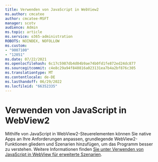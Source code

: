 ```yaml
---
title: Verwenden von JavaScript in WebView2
ms.author: cmcatee
author: cmcatee-MSFT
manager: scotv
audience: Admin
ms.topic: article
ms.service: o365-administration
ROBOTS: NOINDEX, NOFOLLOW
ms.custom:
- "9007100"
- "12051"
ms.date: 07/22/2021
ms.openlocfilehash: 6c17c5987db4d04b9ae74b0fd1fe872ed24dc877
ms.sourcegitcommit: c4e8c29a94f840816a023131ea7b4a2bf876c305
ms.translationtype: MT
ms.contentlocale: de-DE
ms.lasthandoff: 06/29/2022
ms.locfileid: "66352335"
---
```

# <a name="use-javascript-in-webview2"></a>Verwenden von JavaScript in WebView2

Mithilfe von JavaScript in WebView2-Steuerelementen können Sie native Apps an Ihre Anforderungen anpassen, grundlegende WebView2-Funktionen gliedern und Szenarien hinzufügen, um das Programm besser zu verstehen. Weitere Informationen finden [Sie unter Verwenden von JavaScript in WebView für erweiterte Szenarien](https://docs.microsoft.com/microsoft-edge/webview2/how-to/javascript).

